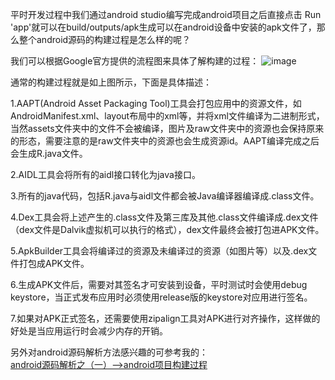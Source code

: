 平时开发过程中我们通过android studio编写完成android项目之后直接点击 Run 'app'就可以在build/outputs/apk生成可以在android设备中安装的apk文件了，那么整个android源码的构建过程是怎么样的呢？

我们可以根据Google官方提供的流程图来具体了解构建的过程：
![image](http://img.blog.csdn.net/20160204114932917)

通常的构建过程就是如上图所示，下面是具体描述：

1.AAPT(Android Asset Packaging Tool)工具会打包应用中的资源文件，如AndroidManifest.xml、layout布局中的xml等，并将xml文件编译为二进制形式，当然assets文件夹中的文件不会被编译，图片及raw文件夹中的资源也会保持原来的形态，需要注意的是raw文件夹中的资源也会生成资源id。AAPT编译完成之后会生成R.java文件。

2.AIDL工具会将所有的aidl接口转化为java接口。

3.所有的java代码，包括R.java与aidl文件都会被Java编译器编译成.class文件。

4.Dex工具会将上述产生的.class文件及第三库及其他.class文件编译成.dex文件（dex文件是Dalvik虚拟机可以执行的格式），dex文件最终会被打包进APK文件。

5.ApkBuilder工具会将编译过的资源及未编译过的资源（如图片等）以及.dex文件打包成APK文件。

6.生成APK文件后，需要对其签名才可安装到设备，平时测试时会使用debug keystore，当正式发布应用时必须使用release版的keystore对应用进行签名。

7.如果对APK正式签名，还需要使用zipalign工具对APK进行对齐操作，这样做的好处是当应用运行时会减少内存的开销。 

另外对android源码解析方法感兴趣的可参考我的：
<br><a href="http://blog.csdn.net/qq_23547831/article/details/50634435"> android源码解析之（一）-->android项目构建过程</a>
